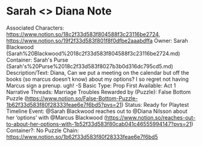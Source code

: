 # Sarah <> Diana Note

Associated Characters: https://www.notion.so/18c2f33d583f804588f3c23116be2724, https://www.notion.so/19f2f33d583f801f8f0dfbe2aaabdffa
Owner: Sarah Blackwood (Sarah%20Blackwood%2018c2f33d583f804588f3c23116be2724.md)
Container: Sarah's Purse (Sarah's%20Purse%2018c2f33d583f8027b3b0d316dc795cd5.md)
Description/Text: Diana, Can we put a meeting on the calendar but off the books (so marcus doesn’t know) about my options? I so regret not having Marcus sign a prenup. ugh! -S
Basic Type: Prop
First Available: Act 1
Narrative Threads: Marriage Troubles
Rewarded by (Puzzle): False Bottom Puzzle (https://www.notion.so/False-Bottom-Puzzle-1b62f33d583f80f28333feae6e7f6bd5?pvs=21)
Status: Ready for Playtest
Timeline Event: @Sarah Blackwood reaches out to @Diana Nilsson about her ‘options’ with @Marcus Blackwood  (https://www.notion.so/reaches-out-to-about-her-options-with-1b52f33d583f80cab041c46555994147?pvs=21)
Container?: No
Puzzle Chain: https://www.notion.so/1b62f33d583f80f28333feae6e7f6bd5